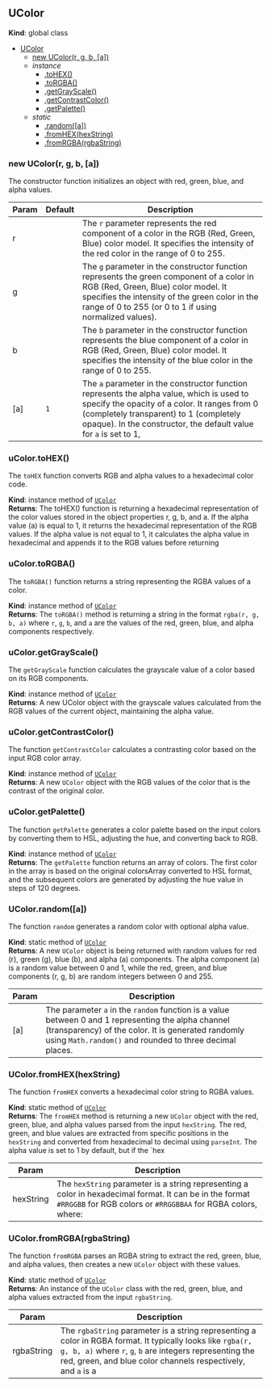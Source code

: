 <a name="UColor"></a>

## UColor
**Kind**: global class  

* [UColor](#UColor)
    * [new UColor(r, g, b, [a])](#new_UColor_new)
    * _instance_
        * [.toHEX()](#UColor+toHEX)
        * [.toRGBA()](#UColor+toRGBA)
        * [.getGrayScale()](#UColor+getGrayScale)
        * [.getContrastColor()](#UColor+getContrastColor)
        * [.getPalette()](#UColor+getPalette)
    * _static_
        * [.random([a])](#UColor.random)
        * [.fromHEX(hexString)](#UColor.fromHEX)
        * [.fromRGBA(rgbaString)](#UColor.fromRGBA)

<a name="new_UColor_new"></a>

### new UColor(r, g, b, [a])
The constructor function initializes an object with red, green, blue, and alpha values.


| Param | Default | Description |
| --- | --- | --- |
| r |  | The `r` parameter represents the red component of a color in the RGB (Red, Green, Blue) color model. It specifies the intensity of the red color in the range of 0 to 255. |
| g |  | The `g` parameter in the constructor function represents the green component of a color in RGB (Red, Green, Blue) color model. It specifies the intensity of the green color in the range of 0 to 255 (or 0 to 1 if using normalized values). |
| b |  | The `b` parameter in the constructor function represents the blue component of a color in RGB (Red, Green, Blue) color model. It specifies the intensity of the blue color in the range of 0 to 255. |
| [a] | <code>1</code> | The `a` parameter in the constructor function represents the alpha value, which is used to specify the opacity of a color. It ranges from 0 (completely transparent) to 1 (completely opaque). In the constructor, the default value for `a` is set to 1, |

<a name="UColor+toHEX"></a>

### uColor.toHEX()
The `toHEX` function converts RGB and alpha values to a hexadecimal color code.

**Kind**: instance method of [<code>UColor</code>](#UColor)  
**Returns**: The toHEX() function is returning a hexadecimal representation of the color values
stored in the object properties r, g, b, and a. If the alpha value (a) is equal to 1, it returns
the hexadecimal representation of the RGB values. If the alpha value is not equal to 1, it
calculates the alpha value in hexadecimal and appends it to the RGB values before returning  
<a name="UColor+toRGBA"></a>

### uColor.toRGBA()
The `toRGBA()` function returns a string representing the RGBA values of a color.

**Kind**: instance method of [<code>UColor</code>](#UColor)  
**Returns**: The `toRGBA()` method is returning a string in the format `rgba(r, g, b, a)` where `r`,
`g`, `b`, and `a` are the values of the red, green, blue, and alpha components respectively.  
<a name="UColor+getGrayScale"></a>

### uColor.getGrayScale()
The `getGrayScale` function calculates the grayscale value of a color based on its RGB
components.

**Kind**: instance method of [<code>UColor</code>](#UColor)  
**Returns**: A new UColor object with the grayscale values calculated from the RGB values of the
current object, maintaining the alpha value.  
<a name="UColor+getContrastColor"></a>

### uColor.getContrastColor()
The function `getContrastColor` calculates a contrasting color based on the input RGB color
array.

**Kind**: instance method of [<code>UColor</code>](#UColor)  
**Returns**: A new `UColor` object with the RGB values of the color that is the contrast of the
original color.  
<a name="UColor+getPalette"></a>

### uColor.getPalette()
The function `getPalette` generates a color palette based on the input colors by converting them
to HSL, adjusting the hue, and converting back to RGB.

**Kind**: instance method of [<code>UColor</code>](#UColor)  
**Returns**: The `getPalette` function returns an array of colors. The first color in the array is
based on the original colorsArray converted to HSL format, and the subsequent colors are
generated by adjusting the hue value in steps of 120 degrees.  
<a name="UColor.random"></a>

### UColor.random([a])
The function `random` generates a random color with optional alpha value.

**Kind**: static method of [<code>UColor</code>](#UColor)  
**Returns**: A new `UColor` object is being returned with random values for red (r), green (g), blue
(b), and alpha (a) components. The alpha component (a) is a random value between 0 and 1, while
the red, green, and blue components (r, g, b) are random integers between 0 and 255.  

| Param | Description |
| --- | --- |
| [a] | The parameter `a` in the `random` function is a value between 0 and 1 representing the alpha channel (transparency) of the color. It is generated randomly using `Math.random()` and rounded to three decimal places. |

<a name="UColor.fromHEX"></a>

### UColor.fromHEX(hexString)
The function `fromHEX` converts a hexadecimal color string to RGBA values.

**Kind**: static method of [<code>UColor</code>](#UColor)  
**Returns**: The `fromHEX` method is returning a new `UColor` object with the red, green, blue, and
alpha values parsed from the input `hexString`. The red, green, and blue values are extracted
from specific positions in the `hexString` and converted from hexadecimal to decimal using
`parseInt`. The alpha value is set to 1 by default, but if the `hex  

| Param | Description |
| --- | --- |
| hexString | The `hexString` parameter is a string representing a color in hexadecimal format. It can be in the format `#RRGGBB` for RGB colors or `#RRGGBBAA` for RGBA colors, where: |

<a name="UColor.fromRGBA"></a>

### UColor.fromRGBA(rgbaString)
The function `fromRGBA` parses an RGBA string to extract the red, green, blue, and alpha values,
then creates a new `UColor` object with these values.

**Kind**: static method of [<code>UColor</code>](#UColor)  
**Returns**: An instance of the `UColor` class with the red, green, blue, and alpha values extracted
from the input `rgbaString`.  

| Param | Description |
| --- | --- |
| rgbaString | The `rgbaString` parameter is a string representing a color in RGBA format. It typically looks like `rgba(r, g, b, a)` where `r`, `g`, `b` are integers representing the red, green, and blue color channels respectively, and `a` is a |

